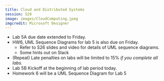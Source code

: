```yaml
---
title: Cloud and Distributed Systems
session: S29
image: images/CloudComputing.jpeg
imgcredit: Microsoft Designer
---
```


* Lab 5A due date extended to Friday.
* HW6, UML Sequence Diagrams for lab 5 is also due on Friday.
    * Refer to S26 slides and video for details of UML sequence diagrams.
    * Some hints out on Slack
* (Repeat) Late penalties on labs will be limited to 15% *if you complete all labs.* 
* Lab 5B Kickoff at the beginning of lab period today.
* Homework 6 will be a UML Sequence Diagram for Lab 5
